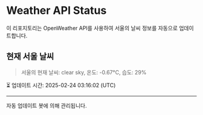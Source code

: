 
# Weather API Status

이 리포지토리는 OpenWeather API를 사용하여 서울의 날씨 정보를 자동으로 업데이트합니다.

## 현재 서울 날씨
> 서울의 현재 날씨: clear sky, 온도: -0.67°C, 습도: 29%

⏳ 업데이트 시간: 2025-02-24 03:16:02 (UTC)

---
자동 업데이트 봇에 의해 관리됩니다.

